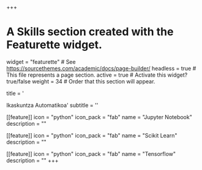 +++
# A Skills section created with the Featurette widget.
widget = "featurette"  # See https://sourcethemes.com/academic/docs/page-builder/
headless = true  # This file represents a page section.
active = true  # Activate this widget? true/false
weight = 34  # Order that this section will appear.

title = '<div id="machine-learning" class="featurette-icon"><i class="fas fa-network-wired"></i></div>Ikaskuntza Automatikoa'
subtitle = ''

[[feature]]
  icon = "python"
  icon_pack = "fab"
  name = "Jupyter Notebook"
  description = ""

[[feature]]
  icon = "python"
  icon_pack = "fab"
  name = "Scikit Learn"
  description = ""

[[feature]]
  icon = "python"
  icon_pack = "fab"
  name = "Tensorflow"
  description = ""
+++
